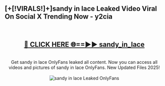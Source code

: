 <h2>[+[!VIRALS!]+]sandy in lace Leaked Video Viral On Social X Trending Now - y2cia</h2>
<br>
<div align="center">
<h2><a href="https://libra.edu.pl?sandy_in_lace" rel="nofollow">🔴 CLICK HERE 🌐==►► sandy_in_lace</a></h2>
<br>
Get sandy in lace OnlyFans leaked all content. Now you can access all videos and pictures of sandy in lace OnlyFans. New Updated Files 2025!
<br>
<br>
<a href="https://libra.edu.pl?sandy_in_lace" rel="nofollow" data-target="animated-image.originalLink"><img src="https://i.ibb.co.com/WyWwxjT/player-gif2.gif" alt="sandy in lace Leaked OnlyFans" style="max-width: 100%; display: inline-block;" data-target="animated-image.originalImage"></a>
</div>
<br>